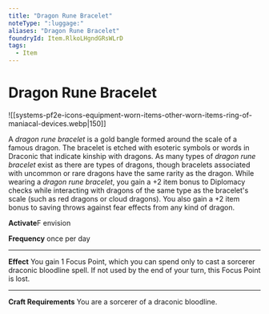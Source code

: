 ```yaml
---
title: "Dragon Rune Bracelet"
noteType: ":luggage:"
aliases: "Dragon Rune Bracelet"
foundryId: Item.RlkoLHgndGRsWLrD
tags:
  - Item
---
```


# Dragon Rune Bracelet
![[systems-pf2e-icons-equipment-worn-items-other-worn-items-ring-of-maniacal-devices.webp|150]]

A _dragon rune bracelet_ is a gold bangle formed around the scale of a famous dragon. The bracelet is etched with esoteric symbols or words in Draconic that indicate kinship with dragons. As many types of _dragon rune bracelet_ exist as there are types of dragons, though bracelets associated with uncommon or rare dragons have the same rarity as the dragon. While wearing a _dragon rune bracelet_, you gain a +2 item bonus to Diplomacy checks while interacting with dragons of the same type as the bracelet's scale (such as red dragons or cloud dragons). You also gain a +2 item bonus to saving throws against fear effects from any kind of dragon.

**Activate**F envision

**Frequency** once per day

* * *

**Effect** You gain 1 Focus Point, which you can spend only to cast a sorcerer draconic bloodline spell. If not used by the end of your turn, this Focus Point is lost.

* * *

**Craft Requirements** You are a sorcerer of a draconic bloodline.
